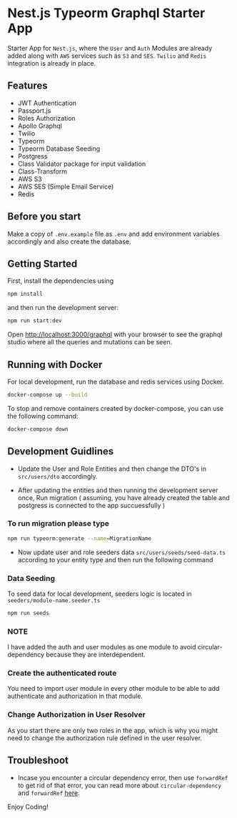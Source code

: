 # Nest.js Typeorm Graphql Starter App

Starter App for `Nest.js`, where the `User` and `Auth` Modules are already added along with `AWS` services such as `S3` and `SES`. `Twilio` and `Redis` integration is already in place.

## Features

- JWT Authentication
- Passport.js
- Roles Authorization
- Apollo Graphql
- Twilio
- Typeorm
- Typeorm Database Seeding
- Postgress
- Class Validator package for input validation
- Class-Transform
- AWS S3
- AWS SES (Simple Email Service)
- Redis

## Before you start

Make a copy of `.env.example` file as `.env` and add environment variables accordingly and also create the database.


## Getting Started

First, install the dependencies using

```bash
npm install
```

and then run the development server:

```bash
npm run start:dev
```

Open [http://localhost:3000/graphql](http://localhost:3000/graphql) with your browser to see the graphql studio where all the queries and mutations can be seen.

## Running with Docker

For local development, run the database and redis services using Docker.

```bash
docker-compose up --build
```

To stop and remove containers created by docker-compose, you can use the following command:

```bash
docker-compose down
```

## Development Guidlines

- Update the User and Role Entities and then change the DTO's in `src/users/dto` accordingly.

- After updating the entities and then running the development server once, Run migration ( assuming, you have already created the table and postgress is connected to the app succuessfully )

### To run migration please type

```bash
npm run typeorm:generate --name=MigrationName
```

- Now update user and role seeders data `src/users/seeds/seed-data.ts` according to your entity type and then run the following command

### Data Seeding

To seed data for local development, seeders logic is located in `seeders/module-name.seeder.ts`

```bash
npm run seeds
```

### NOTE

I have added the auth and user modules as one module to avoid circular-dependency because they are interdependent.

### Create the authenticated route

You need to import user module in every other module to be able to add authenticate and authorization in that module.

### Change Authorization in User Resolver

As you start there are only two roles in the app, which is why you might need to change the authorization rule defined in the user resolver.

## Troubleshoot

- Incase you encounter a circular dependency error, then use `forwardRef` to get rid of that error, you can read more about `circular-dependency` and `forwardRef` [here](https://docs.nestjs.com/fundamentals/circular-dependency).

Enjoy Coding!
